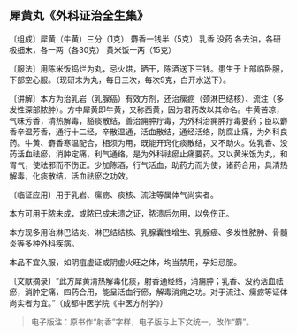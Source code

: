 ## 犀黄丸《外科证治全生集》

〔组成〕犀黄（牛黄）三分（1克） 麝香一钱半（5克） 乳香 没药 各去油，各研极细末，各一两（各30克） 黄米饭一两（15克）

〔服法〕用陈米饭捣烂为丸，忌火烘，晒干，陈酒送下三钱。患生于上部临卧服，下部空心服。（现研末为丸，每日三次，每次9克，白开水送下）。

〔讲解〕本方为治乳岩（乳腺癌）有效方剂，还治瘰疬（颈淋巴结核）、流注（多发性深部脓肿）。方中犀黄即牛黄，又称西黄，因为君药故以其命名。牛黄苦凉，气味芳香，清热解毒，豁痰散结，善治痈肿疔毒，为外科治痈肿疔毒要药；臣以麝香辛温芳香，通行十二经，辛散温通，活血散结，通经活络，防腐止痛，为外科良药。牛黄、麝香寒温配合，相须为用，既能开窍化痰散结，又不助火。佐乳香、没药活血祛瘀，消肿定痛，利气通络，是为外科祛瘀止痛要药。又以黄米饭为丸，和胃气，使祛邪而不伤正。少加陈酒，行气活血，助药力而为使，诸药合用，具清热解毒，化痰散结，活血祛瘀之功效。

〔临证应用〕用于乳岩、瘰疬、痰核、流注等属体气尚实者。

本方可用于脓未成，或脓已成未溃之证，脓溃后勿用，以免伤正。

本方现多用治淋巴结炎、淋巴结结核、乳腺囊性增生、乳腺癌、多发性脓肿、骨髓炎等多种外科疾病。

本品不宜久服，如阴疽虚证或阴虚火旺之体，均当禁用，孕妇忌服。

〔文献摘录〕“此方犀黄清热解毒化痰，射香通经络，消痈肿；乳香、没药活血祛瘀，消肿定痛，四药合用，能呈活血行瘀，解毒消痈之功。对于流注、瘰疬等证体尚实者为宜。”（成都中医学院《中医方剂学》）

> 电子版注：原书作“射香”字样，电子版与上下文统一，改作“麝”。